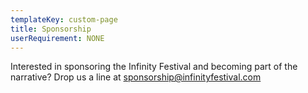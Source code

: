 ```yaml
---
templateKey: custom-page
title: Sponsorship
userRequirement: NONE
---
```

Interested in sponsoring the Infinity Festival and becoming part of the narrative? Drop us a line at <a href="mailto:sponsorship@infinityfestival.com" target=”_blank”>sponsorship@infinityfestival.com</a>